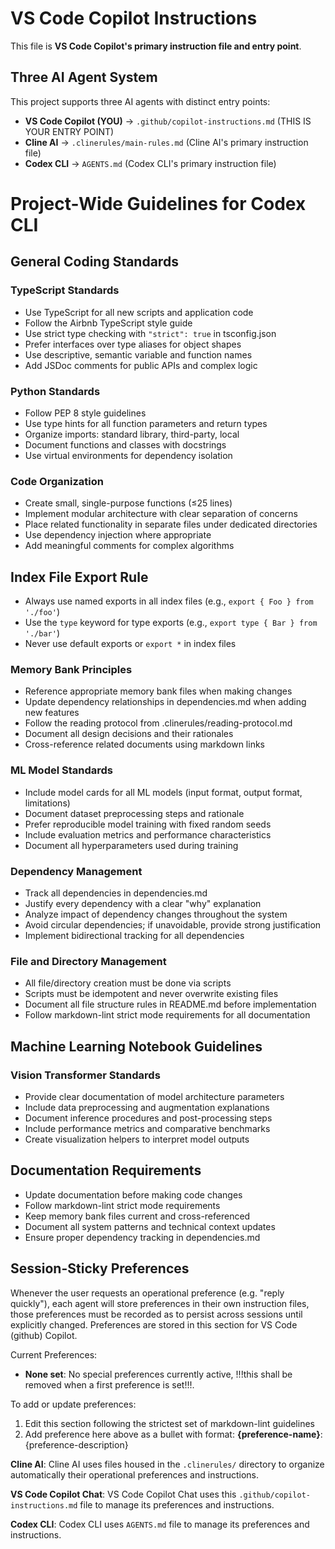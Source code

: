 # VS Code Copilot Instructions

This file is **VS Code Copilot's primary instruction file and entry point**.

## Three AI Agent System

This project supports three AI agents with distinct entry points:
- **VS Code Copilot (YOU)** → `.github/copilot-instructions.md` (THIS IS YOUR ENTRY POINT)
- **Cline AI** → `.clinerules/main-rules.md` (Cline AI's primary instruction file)
- **Codex CLI** → `AGENTS.md` (Codex CLI's primary instruction file)

# Project-Wide Guidelines for Codex CLI

## General Coding Standards

### TypeScript Standards
- Use TypeScript for all new scripts and application code
- Follow the Airbnb TypeScript style guide
- Use strict type checking with `"strict": true` in tsconfig.json
- Prefer interfaces over type aliases for object shapes
- Use descriptive, semantic variable and function names
- Add JSDoc comments for public APIs and complex logic

### Python Standards
- Follow PEP 8 style guidelines
- Use type hints for all function parameters and return types
- Organize imports: standard library, third-party, local
- Document functions and classes with docstrings
- Use virtual environments for dependency isolation

### Code Organization
- Create small, single-purpose functions (≤25 lines)
- Implement modular architecture with clear separation of concerns
- Place related functionality in separate files under dedicated directories
- Use dependency injection where appropriate
- Add meaningful comments for complex algorithms


## Index File Export Rule

- Always use named exports in all index files (e.g., `export { Foo } from './foo'`)
- Use the `type` keyword for type exports (e.g., `export type { Bar } from './bar'`)
- Never use default exports or `export *` in index files


### Memory Bank Principles
- Reference appropriate memory bank files when making changes
- Update dependency relationships in dependencies.md when adding new features
- Follow the reading protocol from .clinerules/reading-protocol.md
- Document all design decisions and their rationales
- Cross-reference related documents using markdown links

### ML Model Standards
- Include model cards for all ML models (input format, output format, limitations)
- Document dataset preprocessing steps and rationale
- Prefer reproducible model training with fixed random seeds
- Include evaluation metrics and performance characteristics
- Document all hyperparameters used during training

### Dependency Management
- Track all dependencies in dependencies.md
- Justify every dependency with a clear "why" explanation
- Analyze impact of dependency changes throughout the system
- Avoid circular dependencies; if unavoidable, provide strong justification
- Implement bidirectional tracking for all dependencies

### File and Directory Management
- All file/directory creation must be done via scripts
- Scripts must be idempotent and never overwrite existing files
- Document all file structure rules in README.md before implementation
- Follow markdown-lint strict mode requirements for all documentation

## Machine Learning Notebook Guidelines

### Vision Transformer Standards
- Provide clear documentation of model architecture parameters
- Include data preprocessing and augmentation explanations
- Document inference procedures and post-processing steps
- Include performance metrics and comparative benchmarks
- Create visualization helpers to interpret model outputs

## Documentation Requirements

- Update documentation before making code changes
- Follow markdown-lint strict mode requirements
- Keep memory bank files current and cross-referenced
- Document all system patterns and technical context updates
- Ensure proper dependency tracking in dependencies.md

## Session-Sticky Preferences

Whenever the user requests an operational preference (e.g. "reply
quickly"), each agent will store preferences in their own instruction
files, those preferences must be recorded as to persist across
sessions until explicitly changed. Preferences are stored in this
section for VS Code (github) Copilot.

Current Preferences:
- **None set**: No special preferences currently active, !!!this shall be
  removed when a first preference is set!!!.

To add or update preferences:
1. Edit this section following the strictest set of markdown-lint
   guidelines
2. Add preference here above as a bullet with format:
   **{preference-name}**: {preference-description}

<!-- All agents (Codex-CLI, Cline AI, and VS Code Copilot Chat) must use their own instruction files to manage preferences. -->

**Cline AI**: Cline AI uses files housed in the `.clinerules/`
directory to organize automatically their operational preferences and
instructions.

**VS Code Copilot Chat**: VS Code Copilot Chat uses this
`.github/copilot-instructions.md` file to manage its preferences and
instructions.

**Codex CLI**: Codex CLI uses `AGENTS.md` file to manage its
preferences and instructions.
